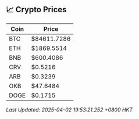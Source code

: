 ## 📈 Crypto Prices

| Coin | Price |
| ---- | ----- |
| BTC | $84611.7286 |
| ETH | $1869.5514 |
| BNB | $600.4086 |
| CRV | $0.5216 |
| ARB | $0.3239 |
| OKB | $47.6484 |
| DOGE | $0.1715 |

_Last Updated: 2025-04-02 19:53:21.252 +0800 HKT_